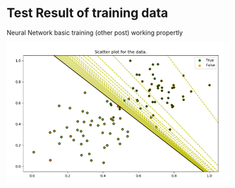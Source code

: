 # Test Result of training data
Neural Network basic training (other post) working propertly

![alt text](https://raw.githubusercontent.com/elidexter/TestResult/master/ResultTraining.png)
